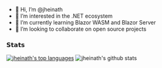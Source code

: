 - 👋 Hi, I’m @jheinath
- 👀 I’m interested in the .NET ecosystem
- 🌱 I’m currently learning Blazor WASM and Blazor Server
- 💞️ I’m looking to collaborate on open source projects

### 𝗦𝘁𝗮𝘁𝘀
[![jheinath's top languages](https://github-readme-stats.vercel.app/api/top-langs/?username=jheinath&theme=blue-green)](https://github.com/jheinath/github-readme-stats)
  ![jheinath's github stats](https://github-readme-stats.vercel.app/api?username=jheinath&show_icons=true&theme=dracula&count_private=true) 

<!---
jheinath/jheinath is a ✨ special ✨ repository because its `README.md` (this file) appears on your GitHub profile.
You can click the Preview link to take a look at your changes.
--->
